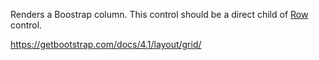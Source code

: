 Renders a Boostrap column. This control should be a direct child of [Row](/docs/controls/bootstrap4/Row/{branch}) control.

<https://getbootstrap.com/docs/4.1/layout/grid/>